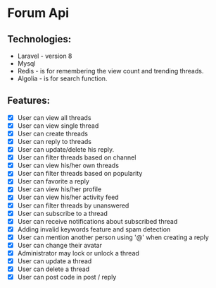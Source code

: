 # Forum Api

## Technologies:

- Laravel - version 8
- Mysql
- Redis - is for remembering the view count and trending threads.
- Algolia - is for search function.

## Features:
- [x] User can view all threads
- [x] User can view single thread
- [x] User can create threads
- [x] User can reply to threads
- [x] User can update/delete his reply.
- [x] User can filter threads based on channel
- [x] User can view his/her own threads
- [x] User can filter threads based on popularity
- [x] User can favorite a reply
- [x] User can view his/her profile
- [x] User can view his/her activity feed
- [x] User can filter threads by unanswered
- [x] User can subscribe to a thread
- [x] User can receive notifications about subscribed thread
- [x] Adding invalid keywords feature and spam detection
- [x] User can mention another person using '@' when creating a reply
- [x] User can change their avatar
- [x] Administrator may lock or unlock a thread
- [x] User can update a thread
- [x] User can delete a thread
- [x] User can post code in post / reply
